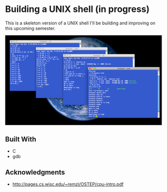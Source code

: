# Building a UNIX shell (in progress)

This is a skeleton version of a UNIX shell I'll be building and improving on this upcoming semester. 

![Error 404](https://github.com/wabilasjad/shell-base/blob/master/images/img.png)

## Built With

* C
* gdb

## Acknowledgments
* http://pages.cs.wisc.edu/~remzi/OSTEP/cpu-intro.pdf

